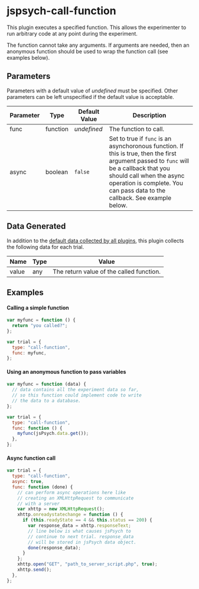 # jspsych-call-function

This plugin executes a specified function. This allows the experimenter to run arbitrary code at any point during the experiment.

The function cannot take any arguments. If arguments are needed, then an anonymous function should be used to wrap the function call (see examples below).

## Parameters

Parameters with a default value of _undefined_ must be specified. Other parameters can be left unspecified if the default value is acceptable.

| Parameter | Type     | Default Value | Description                                                                                                                                                                                                                                       |
| --------- | -------- | ------------- | ------------------------------------------------------------------------------------------------------------------------------------------------------------------------------------------------------------------------------------------------- |
| func      | function | _undefined_   | The function to call.                                                                                                                                                                                                                             |
| async     | boolean  | `false`       | Set to true if `func` is an asynchoronous function. If this is true, then the first argument passed to `func` will be a callback that you should call when the async operation is complete. You can pass data to the callback. See example below. |

## Data Generated

In addition to the [default data collected by all plugins](overview#datacollectedbyplugins), this plugin collects the following data for each trial.

| Name  | Type | Value                                    |
| ----- | ---- | ---------------------------------------- |
| value | any  | The return value of the called function. |

## Examples

#### Calling a simple function

```javascript
var myfunc = function () {
  return "you called?";
};

var trial = {
  type: "call-function",
  func: myfunc,
};
```

#### Using an anonymous function to pass variables

```javascript
var myfunc = function (data) {
  // data contains all the experiment data so far,
  // so this function could implement code to write
  // the data to a database.
};

var trial = {
  type: "call-function",
  func: function () {
    myfunc(jsPsych.data.get());
  },
};
```

#### Async function call

```javascript
var trial = {
  type: "call-function",
  async: true,
  func: function (done) {
    // can perform async operations here like
    // creating an XMLHttpRequest to communicate
    // with a server
    var xhttp = new XMLHttpRequest();
    xhttp.onreadystatechange = function () {
      if (this.readyState == 4 && this.status == 200) {
        var response_data = xhttp.responseText;
        // line below is what causes jsPsych to
        // continue to next trial. response_data
        // will be stored in jsPsych data object.
        done(response_data);
      }
    };
    xhttp.open("GET", "path_to_server_script.php", true);
    xhttp.send();
  },
};
```
